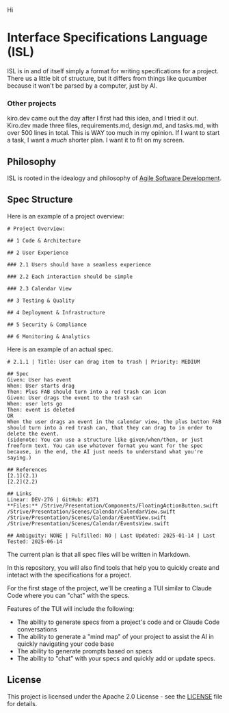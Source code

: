 Hi

# Interface Specifications Language (ISL)

ISL is in and of itself simply a format for writing specifications for a project. There us a little bit of structure, but it differs from things like qucumber because it won't be parsed by a computer, just by AI.

### Other projects
kiro.dev came out the day after I first had this idea, and I tried it out.
Kiro.dev made three files, requirements.md, design.md, and tasks.md, with over 500 lines in total. This is WAY too much in my opinion. If I want to start a task, I want a *much* shorter plan. I want it to fit on my screen.

## Philosophy
ISL is rooted in the idealogy and philosophy of [Agile Software Development](https://en.wikipedia.org/wiki/Agile_software_development).

## Spec Structure

Here is an example of a project overview:

```
# Project Overview:

## 1 Code & Architecture

## 2 User Experience

### 2.1 Users should have a seamless experience

### 2.2 Each interaction should be simple

### 2.3 Calendar View

## 3 Testing & Quality

## 4 Deployment & Infrastructure

## 5 Security & Compliance

## 6 Monitoring & Analytics
```

Here is an example of an actual spec.
```
# 2.1.1 | Title: User can drag item to trash | Priority: MEDIUM

## Spec
Given: User has event
When: User starts drag
Then: Plus FAB should turn into a red trash can icon
Given: User drags the event to the trash can
When: user lets go
Then: event is deleted
OR
When the user drags an event in the calendar view, the plus button FAB should turn into a red trash can, that they can drag to in order to delete the event.
(sidenote: You can use a structure like given/when/then, or just freeform text. You can use whatever format you want for the spec because, in the end, the AI just needs to understand what you're saying.)

## References
[2.1](2.1)
[2.2](2.2)

## Links
Linear: DEV-276 | GitHub: #371
**Files:** /Strive/Presentation/Components/FloatingActionButton.swift /Strive/Presentation/Scenes/Calendar/CalendarView.swift /Strive/Presentation/Scenes/Calendar/EventView.swift /Strive/Presentation/Scenes/Calendar/EventsView.swift

## Ambiguity: NONE | Fulfilled: NO | Last Updated: 2025-01-14 | Last Tested: 2025-06-14
```

The current plan is that all spec files will be written in Markdown.

In this repository, you will also find tools that help you to quickly create and intetact with the specifications for a project.

For the first stage of the project, we'll be creating a TUI similar to Claude Code where you can "chat" with the specs.

Features of the TUI will include the following:
- The ability to generate specs from a project's code and or Claude Code conversations
- The ability to generate a "mind map" of your project to assist the AI in quickly navigating your code base
- The ability to generate prompts based on specs
- The ability to "chat" with your specs and quickly add or update specs.

## License
This project is licensed under the Apache 2.0 License - see the [LICENSE](LICENSE) file for details.
